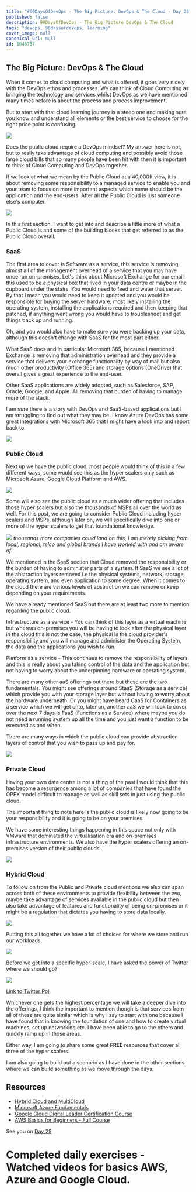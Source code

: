 ```yaml
---
title: "#90DaysOfDevOps - The Big Picture: DevOps & The Cloud - Day 28"
published: false
description: 90DaysOfDevOps - The Big Picture DevOps & The Cloud
tags: "devops, 90daysofdevops, learning"
cover_image: null
canonical_url: null
id: 1048737
---
```


## The Big Picture: DevOps & The Cloud

When it comes to cloud computing and what is offered, it goes very nicely with the DevOps ethos and processes. We can think of Cloud Computing as bringing the technology and services whilst DevOps as we have mentioned many times before is about the process and process improvement.

But to start with that cloud learning journey is a steep one and making sure you know and understand all elements or the best service to choose for the right price point is confusing.

![](Images/Day28_Cloud1.png)

Does the public cloud require a DevOps mindset? My answer here is not, but to really take advantage of cloud computing and possibly avoid those large cloud bills that so many people have been hit with then it is important to think of Cloud Computing and DevOps together.

If we look at what we mean by the Public Cloud at a 40,000ft view, it is about removing some responsibility to a managed service to enable you and your team to focus on more important aspects which name should be the application and the end-users. After all the Public Cloud is just someone else's computer.

![](Images/Day28_Cloud2.png)

In this first section, I want to get into and describe a little more of what a Public Cloud is and some of the building blocks that get referred to as the Public Cloud overall.

### SaaS

The first area to cover is Software as a service, this service is removing almost all of the management overhead of a service that you may have once run on-premises. Let's think about Microsoft Exchange for our email, this used to be a physical box that lived in your data centre or maybe in the cupboard under the stairs. You would need to feed and water that server. By that I mean you would need to keep it updated and you would be responsible for buying the server hardware, most likely installing the operating system, installing the applications required and then keeping that patched, if anything went wrong you would have to troubleshoot and get things back up and running.

Oh, and you would also have to make sure you were backing up your data, although this doesn't change with SaaS for the most part either.

What SaaS does and in particular Microsoft 365, because I mentioned Exchange is removing that administration overhead and they provide a service that delivers your exchange functionality by way of mail but also much other productivity (Office 365) and storage options (OneDrive) that overall gives a great experience to the end-user.

Other SaaS applications are widely adopted, such as Salesforce, SAP, Oracle, Google, and Apple. All removing that burden of having to manage more of the stack.

I am sure there is a story with DevOps and SaaS-based applications but I am struggling to find out what they may be. I know Azure DevOps has some great integrations with Microsoft 365 that I might have a look into and report back to.

![](Images/Day28_Cloud3.png)

### Public Cloud

Next up we have the public cloud, most people would think of this in a few different ways, some would see this as the hyper scalers only such as Microsoft Azure, Google Cloud Platform and AWS.

![](Images/Day28_Cloud4.png)

Some will also see the public cloud as a much wider offering that includes those hyper scalers but also the thousands of MSPs all over the world as well. For this post, we are going to consider Public Cloud including hyper scalers and MSPs, although later on, we will specifically dive into one or more of the hyper scalers to get that foundational knowledge.

![](Images/Day28_Cloud5.png)
_thousands more companies could land on this, I am merely picking from local, regional, telco and global brands I have worked with and am aware of._

We mentioned in the SaaS section that Cloud removed the responsibility or the burden of having to administer parts of a system. If SaaS we see a lot of the abstraction layers removed i.e the physical systems, network, storage, operating system, and even application to some degree. When it comes to the cloud there are various levels of abstraction we can remove or keep depending on your requirements.

We have already mentioned SaaS but there are at least two more to mention regarding the public cloud.

Infrastructure as a service - You can think of this layer as a virtual machine but whereas on-premises you will be having to look after the physical layer in the cloud this is not the case, the physical is the cloud provider's responsibility and you will manage and administer the Operating System, the data and the applications you wish to run.

Platform as a service - This continues to remove the responsibility of layers and this is really about you taking control of the data and the application but not having to worry about the underpinning hardware or operating system.

There are many other aaS offerings out there but these are the two fundamentals. You might see offerings around StaaS (Storage as a service) which provide you with your storage layer but without having to worry about the hardware underneath. Or you might have heard CaaS for Containers as a service which we will get onto, later on, another aaS we will look to cover over the next 7 days is FaaS (Functions as a Service) where maybe you do not need a running system up all the time and you just want a function to be executed as and when.

There are many ways in which the public cloud can provide abstraction layers of control that you wish to pass up and pay for.

![](Images/Day28_Cloud6.png)

### Private Cloud

Having your own data centre is not a thing of the past I would think that this has become a resurgence among a lot of companies that have found the OPEX model difficult to manage as well as skill sets in just using the public cloud.

The important thing to note here is the public cloud is likely now going to be your responsibility and it is going to be on your premises.

We have some interesting things happening in this space not only with VMware that dominated the virtualisation era and on-premises infrastructure environments. We also have the hyper scalers offering an on-premises version of their public clouds.

![](Images/Day28_Cloud7.png)

### Hybrid Cloud

To follow on from the Public and Private cloud mentions we also can span across both of these environments to provide flexibility between the two, maybe take advantage of services available in the public cloud but then also take advantage of features and functionality of being on-premises or it might be a regulation that dictates you having to store data locally.

![](Images/Day28_Cloud8.png)

Putting this all together we have a lot of choices for where we store and run our workloads.

![](Images/Day28_Cloud9.png)

Before we get into a specific hyper-scale, I have asked the power of Twitter where we should go?

![](Images/Day28_Cloud10.png)

[Link to Twitter Poll](https://twitter.com/MichaelCade1/status/1486814904510259208?s=20&t=x2n6QhyOXSUs7Pq0itdIIQ)

Whichever one gets the highest percentage we will take a deeper dive into the offerings, I think the important to mention though is that services from all of these are quite similar which is why I say to start with one because I have found that in knowing the foundation of one and how to create virtual machines, set up networking etc. I have been able to go to the others and quickly ramp up in those areas.

Either way, I am going to share some great **FREE** resources that cover all three of the hyper scalers.

I am also going to build out a scenario as I have done in the other sections where we can build something as we move through the days.

## Resources

- [Hybrid Cloud and MultiCloud](https://www.youtube.com/watch?v=qkj5W98Xdvw)
- [Microsoft Azure Fundamentals](https://www.youtube.com/watch?v=NKEFWyqJ5XA&list=WL&index=130&t=12s)
- [Google Cloud Digital Leader Certification Course](https://www.youtube.com/watch?v=UGRDM86MBIQ&list=WL&index=131&t=10s)
- [AWS Basics for Beginners - Full Course](https://www.youtube.com/watch?v=ulprqHHWlng&t=5352s)

See you on [Day 29](day29.md)

# Completed daily exercises - Watched videos for basics AWS, Azure and Google Cloud.
